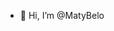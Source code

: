 - 👋 Hi, I’m @MatyBelo

<!---
MatyBelo/MatyBelo is a ✨ special ✨ repository because its `README.md` (this file) appears on your GitHub profile.
You can click the Preview link to take a look at your changes.
--->
